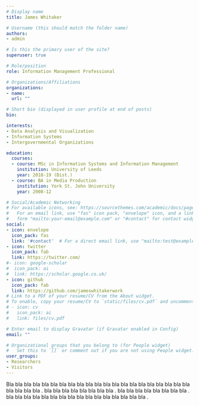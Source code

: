 ```yaml
---
# Display name
title: James Whitaker

# Username (this should match the folder name)
authors:
- admin

# Is this the primary user of the site?
superuser: true

# Role/position
role: Information Management Professional

# Organizations/Affiliations
organizations:
- name: 
  url: ""

# Short bio (displayed in user profile at end of posts)
bio: 

interests:
- Data Analysis and Visualization
- Information Systems
- Intergovernmental Organizations

education:
  courses:
  - course: MSc in Information Systems and Information Management
    institution: University of Leeds
    year: 2018-19 (Dist.)
  - course: BA in Media Production 
    institution: York St. John University
    year: 2008-12

# Social/Academic Networking
# For available icons, see: https://sourcethemes.com/academic/docs/page-builder/#icons
#   For an email link, use "fas" icon pack, "envelope" icon, and a link in the
#   form "mailto:your-email@example.com" or "#contact" for contact widget.
social:
- icon: envelope
  icon_pack: fas
  link: '#contact'  # For a direct email link, use "mailto:test@example.org".
- icon: twitter
  icon_pack: fab
  link: https://twitter.com/
#- icon: google-scholar
#  icon_pack: ai
#  link: https://scholar.google.co.uk/
- icon: github
  icon_pack: fab
  link: https://github.com/jameswhitakerwork
# Link to a PDF of your resume/CV from the About widget.
# To enable, copy your resume/CV to `static/files/cv.pdf` and uncomment the lines below.
# - icon: cv
#   icon_pack: ai
#   link: files/cv.pdf

# Enter email to display Gravatar (if Gravatar enabled in Config)
email: ""

# Organizational groups that you belong to (for People widget)
#   Set this to `[]` or comment out if you are not using People widget.
user_groups:
- Researchers
- Visitors
---
```


Bla bla bla bla bla bla bla bla bla bla bla bla bla bla bla bla bla bla bla bla bla bla bla bla bla . bla bla bla bla bla bla bla bla . bla bla bla bla bla bla bla bla .
bla bla bla bla bla bla bla bla bla bla bla bla bla bla bla bla .
